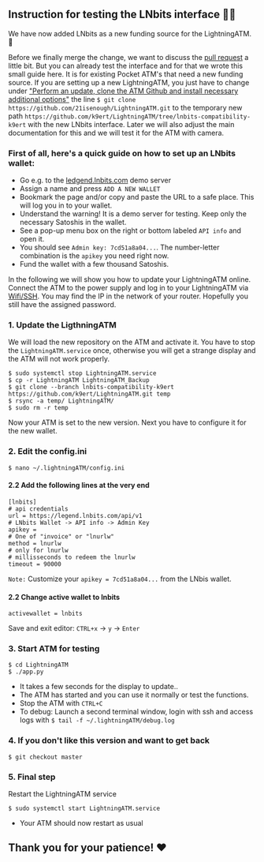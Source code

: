 ## Instruction for testing the LNbits interface 📜🧐

We have now added LNbits as a new funding source for the LightningATM. 🎉

Before we finally merge the change, we want to discuss the [pull request](https://github.com/21isenough/LightningATM/pull/78) a little bit. But you can already test the interface and for that we wrote this small guide here. It is for existing Pocket ATM's that need a new funding source. If you are setting up a new LightningATM, you just have to change under ["Perform an update, clone the ATM Github and install necessary additional options"](https://github.com/21isenough/LightningATM/blob/master/docs/guide/sdcard_and_wifi.md#perform-an-update-clone-the-atm-github-and-install-necessary-additional-options) the line `$ git clone https://github.com/21isenough/LightningATM.git` to the temporary new path `https://github.com/k9ert/LightningATM/tree/lnbits-compatibility-k9ert` with the new LNbits interface. Later we will also adjust the main documentation for this and we will test it for the ATM with camera.

### First of all, here's a quick guide on how to set up an LNbits wallet:

- Go e.g. to the [ledgend.lnbits.com](https://legend.lnbits.com/) demo server
- Assign a name and press `ADD A NEW WALLET`
- Bookmark the page and/or copy and paste the URL to a safe place. This will log you in to your wallet.
- Understand the warning! It is a demo server for testing. Keep only the necessary Satoshis in the wallet. 
- See a pop-up menu box on the right or bottom labeled `API info` and open it.
- You should see `Admin key: 7cd51a8a04...`. The number-letter combination is the `apikey` you need right now. 
- Fund the wallet with a few thousand Satoshis.

In the following we will show you how to update your LightningATM online. Connect the ATM to the power supply and log in to your LightningATM via [Wifi/SSH](https://github.com/21isenough/LightningATM/blob/master/docs/guide/sdcard_and_wifi.md#carry-out-basic-software-settings-and-updates). You may find the IP in the network of your router. Hopefully you still have the assigned password.


### 1. Update the LigthningATM 

We will load the new repository on the ATM and activate it. You have to stop the `LightningATM.service` once, otherwise you will get a strange display and the ATM will not work properly.  

    $ sudo systemctl stop LightningATM.service
    $ cp -r LightningATM LightningATM_Backup
    $ git clone --branch lnbits-compatibility-k9ert https://github.com/k9ert/LightningATM.git temp
    $ rsync -a temp/ LightningATM/
    $ sudo rm -r temp
    
Now your ATM is set to the new version. Next you have to configure it for the new wallet.
    
### 2. Edit the config.ini

    $ nano ~/.lightningATM/config.ini

#### 2.2 Add the following lines at the very end

    [lnbits]
    # api credentials
    url = https://legend.lnbits.com/api/v1
    # LNbits Wallet -> API info -> Admin Key
    apikey = 
    # One of "invoice" or "lnurlw"
    method = lnurlw
    # only for lnurlw
    # millisseconds to redeem the lnurlw
    timeout = 90000

`Note:` Customize your `apikey = 7cd51a8a04...` from the LNbis wallet.

#### 2.2 Change active wallet to lnbits

    activewallet = lnbits
    
Save and exit editor: `CTRL+x` -> `y` -> `Enter`
   
### 3. Start ATM for testing

    $ cd LightningATM
    $ ./app.py

- It takes a few seconds for the display to update..
- The ATM has started and you can use it normally or test the functions.
- Stop the ATM with `CTRL+C`
- To debug: Launch a second terminal window, login with ssh and access logs with `$ tail -f ~/.lightningATM/debug.log`

### 4. If you don't like this version and want to get back

    $ git checkout master

### 5. Final step

Restart the LightningATM service

    $ sudo systemctl start LightningATM.service

- Your ATM should now restart as usual

## Thank you for your patience! ❤
